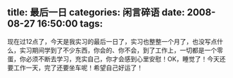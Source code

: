 title: 最后一日
categories: 闲言碎语
date: 2008-08-27 16:50:00
tags:
---

现在过12点了，今天是我实习的最后一日了，实习也整整一个月了，也没写点什么，实习期间学到了不少东西，你会的、你不会，到了工作上，一切都是一个零蛋，你必须不断去学习，充实自己，你才会感到心里安慰！OK，睡觉了！今天还要工作一天，完了还要坐车呢！希望自己好运了！